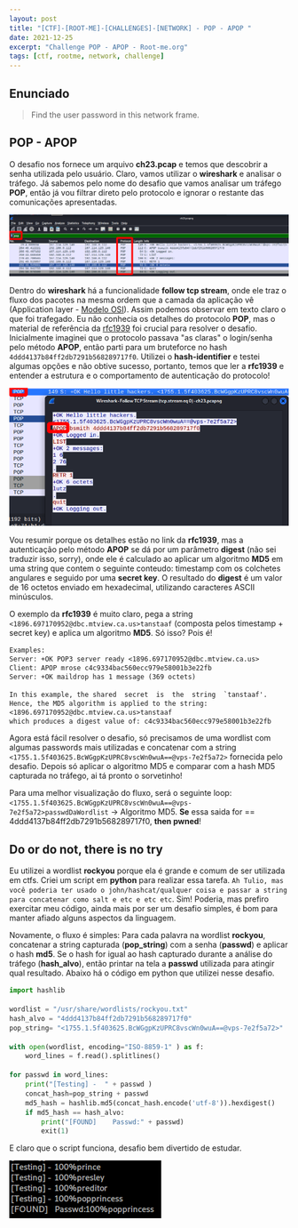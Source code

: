 ```yaml
---
layout: post
title: "[CTF]-[ROOT-ME]-[CHALLENGES]-[NETWORK] - POP - APOP "
date: 2021-12-25
excerpt: "Challenge POP - APOP - Root-me.org"
tags: [ctf, rootme, network, challenge]
---
```


## Enunciado

>Find the user password in this network frame.

## POP - APOP

O desafio nos fornece um arquivo **ch23.pcap** e temos que descobrir a senha utilizada pelo usuário. Claro, vamos utilizar o __wireshark__ e analisar o tráfego. Já sabemos pelo nome do desafio que vamos analisar um tráfego __POP__, então já vou filtrar direto pelo protocolo e ignorar o restante das comunicações apresentadas.

![POP - APOP - 1](/img_posts/ctf/rootme/network/pop-apop-1.png)

Dentro do __wireshark__ há a funcionalidade __follow tcp stream__, onde ele traz o fluxo dos pacotes na mesma ordem que a camada da aplicação vê (Application layer - [Modelo OSI](https://pt.wikipedia.org/wiki/Modelo_OSI)). Assim podemos observar em texto claro o que foi trafegado. Eu não conhecia os detalhes do protocolo __POP__, mas o material de referência da [rfc1939](https://repository.root-me.org/RFC/EN%20-%20rfc1939.txt) foi crucial para resolver o desafio. Inicialmente imaginei que o protocolo passava "as claras" o login/senha pelo método __APOP__, então parti para um bruteforce no hash `4ddd4137b84ff2db7291b568289717f0`. Utilizei o __hash-identifier__ e testei algumas opções e não obtive sucesso, portanto, temos que ler a __rfc1939__ e entender a estrutura e o comportamento de autenticação do protocolo!

![POP - APOP - 2](/img_posts/ctf/rootme/network/pop-apop-2.png)

 Vou resumir porque os detalhes estão no link da __rfc1939__, mas a autenticação pelo método __APOP__ se dá por um parâmetro __digest__ (não sei traduzir isso, sorry), onde ele é calculado ao aplicar um algoritmo __MD5__ em uma string que contem o seguinte conteudo: timestamp com os colchetes angulares e seguido por uma __secret key__. O resultado do __digest__ é um valor de 16 octetos enviado em hexadecimal, utilizando caracteres ASCII minúsculos.

 O exemplo da __rfc1939__ é muito claro, pega a string `<1896.697170952@dbc.mtview.ca.us>tanstaaf` (composta pelos timestamp + secret key) e aplica um algoritmo __MD5__. Só isso? Pois é!

```
Examples:
Server: +OK POP3 server ready <1896.697170952@dbc.mtview.ca.us>
Client: APOP mrose c4c9334bac560ecc979e58001b3e22fb
Server: +OK maildrop has 1 message (369 octets)
 
In this example, the shared  secret  is  the  string  `tanstaaf'.
Hence, the MD5 algorithm is applied to the string: <1896.697170952@dbc.mtview.ca.us>tanstaaf
which produces a digest value of: c4c9334bac560ecc979e58001b3e22fb
```

Agora está fácil resolver o desafio, só precisamos de uma wordlist com algumas passwords mais utilizadas e concatenar com a string `<1755.1.5f403625.BcWGgpKzUPRC8vscWn0wuA==@vps-7e2f5a72>` fornecida pelo desafio. Depois só aplicar o algoritmo MD5 e comparar com a hash MD5 capturada no tráfego, ai tá pronto o sorvetinho!

Para uma melhor visualização do fluxo, será o seguinte loop: `<1755.1.5f403625.BcWGgpKzUPRC8vscWn0wuA==@vps-7e2f5a72>passwdDaWordlist` -> Algoritmo MD5. __Se__ essa saida for == 4ddd4137b84ff2db7291b568289717f0, __then pwned__!


## Do or do not, there is no try

Eu utilizei a wordlist __rockyou__ porque ela é grande e comum de ser utilizada em ctfs. Criei um script em __python__ para realizar essa tarefa. `Ah Tulio, mas você poderia ter usado o john/hashcat/qualquer coisa e passar a string para concatenar como salt e etc e etc etc`. Sim! Poderia, mas prefiro exercitar meu código, ainda mais por ser um desafio simples, é bom para manter afiado alguns aspectos da linguagem.

Novamente, o fluxo é simples: Para cada palavra na wordlist __rockyou__, concatenar a string capturada (__pop_string__) com a senha (__passwd__) e aplicar o hash __md5__. Se o hash for igual ao hash capturado durante a análise do tráfego (__hash_alvo__), então printar na tela  a __passwd__ utilizada para atingir qual resultado. Abaixo há o código em python que utilizei nesse desafio.

~~~ python
import hashlib

wordlist = "/usr/share/wordlists/rockyou.txt"
hash_alvo = "4ddd4137b84ff2db7291b568289717f0"
pop_string= "<1755.1.5f403625.BcWGgpKzUPRC8vscWn0wuA==@vps-7e2f5a72>"

with open(wordlist, encoding="ISO-8859-1" ) as f:
    word_lines = f.read().splitlines()

for passwd in word_lines:
    print("[Testing] -  " + passwd )
    concat_hash=pop_string + passwd
    md5_hash = hashlib.md5(concat_hash.encode('utf-8')).hexdigest()
    if md5_hash == hash_alvo:
        print("[FOUND]    Passwd:" + passwd)
        exit(1)
~~~

E claro que o script funciona, desafio bem divertido de estudar.

![POP - APOP - 3](/img_posts/ctf/rootme/network/pop-apop-3.png)
